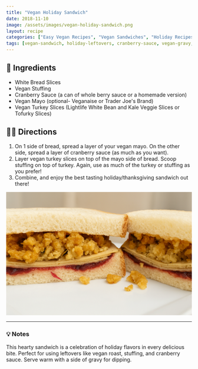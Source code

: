 ```yaml
---
title: "Vegan Holiday Sandwich"
date: 2018-11-10
image: /assets/images/vegan-holiday-sandwich.png
layout: recipe
categories: ["Easy Vegan Recipes", "Vegan Sandwiches", "Holiday Recipes", "Vegan Leftovers"]
tags: [vegan-sandwich, holiday-leftovers, cranberry-sauce, vegan-gravy, easy-meals]
---
```


## 🧾 Ingredients

- White Bread Slices 
- Vegan Stuffing
- Cranberry Sauce (a can of whole berry sauce or a homemade version)
- Vegan Mayo (optional- Veganaise or Trader Joe's Brand)
- Vegan Turkey Slices (Lightlife White Bean and Kale Veggie Slices or Tofurky Slices)

## 👩‍🍳 Directions

1. On 1 side of bread, spread a layer of your vegan mayo. On the other side, spread a layer of cranberry sauce (as much as you want).
2. Layer vegan turkey slices on top of the mayo side of bread. Scoop stuffing on top of turkey. Again, use as much of the turkey or stuffing as you prefer!
3. Combine, and enjoy the best tasting holiday/thanksgiving sandwich out there!

![Vegan Holiday Sandwich](/assets/images/vegan-holiday-sandwich.png)

---

### 💡 Notes

This hearty sandwich is a celebration of holiday flavors in every delicious bite. Perfect for using leftovers like vegan roast, stuffing, and cranberry sauce. Serve warm with a side of gravy for dipping.










